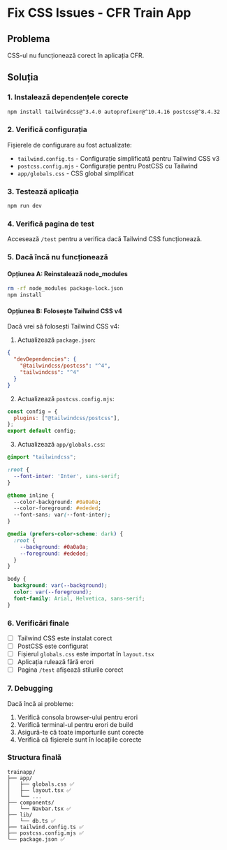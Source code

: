 # Fix CSS Issues - CFR Train App

## Problema
CSS-ul nu funcționează corect în aplicația CFR.

## Soluția

### 1. Instalează dependențele corecte
```bash
npm install tailwindcss@^3.4.0 autoprefixer@^10.4.16 postcss@^8.4.32
```

### 2. Verifică configurația
Fișierele de configurare au fost actualizate:

- `tailwind.config.ts` - Configurație simplificată pentru Tailwind CSS v3
- `postcss.config.mjs` - Configurație pentru PostCSS cu Tailwind
- `app/globals.css` - CSS global simplificat

### 3. Testează aplicația
```bash
npm run dev
```

### 4. Verifică pagina de test
Accesează `/test` pentru a verifica dacă Tailwind CSS funcționează.

### 5. Dacă încă nu funcționează

#### Opțiunea A: Reinstalează node_modules
```bash
rm -rf node_modules package-lock.json
npm install
```

#### Opțiunea B: Folosește Tailwind CSS v4
Dacă vrei să folosești Tailwind CSS v4:

1. Actualizează `package.json`:
```json
{
  "devDependencies": {
    "@tailwindcss/postcss": "^4",
    "tailwindcss": "^4"
  }
}
```

2. Actualizează `postcss.config.mjs`:
```javascript
const config = {
  plugins: ["@tailwindcss/postcss"],
};
export default config;
```

3. Actualizează `app/globals.css`:
```css
@import "tailwindcss";

:root {
  --font-inter: 'Inter', sans-serif;
}

@theme inline {
  --color-background: #0a0a0a;
  --color-foreground: #ededed;
  --font-sans: var(--font-inter);
}

@media (prefers-color-scheme: dark) {
  :root {
    --background: #0a0a0a;
    --foreground: #ededed;
  }
}

body {
  background: var(--background);
  color: var(--foreground);
  font-family: Arial, Helvetica, sans-serif;
}
```

### 6. Verificări finale
- [ ] Tailwind CSS este instalat corect
- [ ] PostCSS este configurat
- [ ] Fișierul `globals.css` este importat în `layout.tsx`
- [ ] Aplicația rulează fără erori
- [ ] Pagina `/test` afișează stilurile corect

### 7. Debugging
Dacă încă ai probleme:

1. Verifică consola browser-ului pentru erori
2. Verifică terminal-ul pentru erori de build
3. Asigură-te că toate importurile sunt corecte
4. Verifică că fișierele sunt în locațiile corecte

### Structura finală
```
trainapp/
├── app/
│   ├── globals.css ✅
│   ├── layout.tsx ✅
│   └── ...
├── components/
│   └── Navbar.tsx ✅
├── lib/
│   └── db.ts ✅
├── tailwind.config.ts ✅
├── postcss.config.mjs ✅
└── package.json ✅
``` 